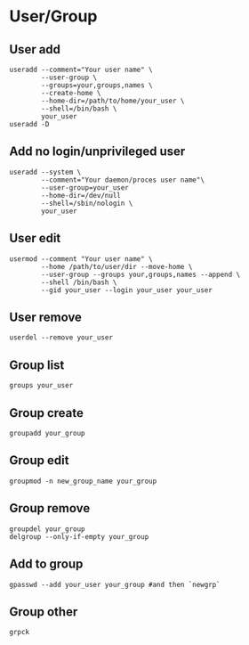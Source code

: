 # User/Group

## User add

    useradd --comment="Your user name" \
            --user-group \
            --groups=your,groups,names \
            --create-home \
            --home-dir=/path/to/home/your_user \
            --shell=/bin/bash \
            your_user
    useradd -D

## Add no login/unprivileged user

    useradd --system \
            --comment="Your daemon/proces user name"\
            --user-group=your_user
            --home-dir=/dev/null
            --shell=/sbin/nologin \
            your_user

## User edit

    usermod --comment "Your user name" \
            --home /path/to/user/dir --move-home \
            --user-group --groups your,groups,names --append \
            --shell /bin/bash \
            --gid your_user --login your_user your_user

## User remove

    userdel --remove your_user

## Group list

    groups your_user

## Group create

    groupadd your_group

## Group edit

    groupmod -n new_group_name your_group

## Group remove

    groupdel your_group
    delgroup --only-if-empty your_group

## Add to group

    gpasswd --add your_user your_group #and then `newgrp`

## Group other

    grpck
